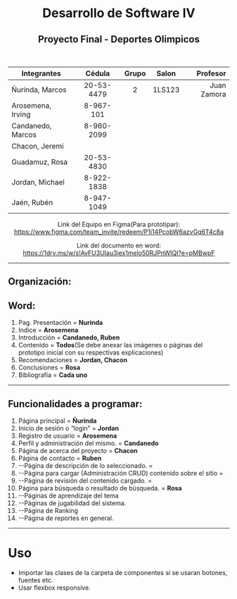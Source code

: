 <h1 align="center">
  <br>
  Desarrollo de Software IV
  <br>
</h1>

<h2 align="center">Proyecto Final - Deportes Olimpicos</h2>
<br>
<div align="center">

| Integrantes       |   Cédula   | Grupo | Salon  |    Profesor |
| ----------------- | :--------: | :---: | :----: | ----------: |
| Ñurinda, Marcos   | 20-53-4479 |   2   | 1LS123 | Juan Zamora |
| Arosemena, Irving | 8-967-101  |
| Candanedo, Marcos | 8-960-2099 |
| Chacon, Jeremi    |            |
| Guadamuz, Rosa    | 20-53-4830 |
| Jordan, Michael   | 8-922-1838 |
| Jaén, Rubén       | 8-947-1049 |

<p align="left">

Link del Equipo en Figma(Para prototipar):<br>
https://www.figma.com/team_invite/redeem/P1i14PcobW6azvGq6T4c8a

Link del documento en word: <br>
https://1drv.ms/w/s!AvFU3UIau3iex1melo50RJPnWIQl?e=pMBwpF

</div>

<hr>
<h2>Organización:</h2>
<h2>Word:</h2>
<ol>
      <li>Pag. Presentación = <b>Nurinda</b></li>
      <li>Indice = <b>Arosemena</b></li>
      <li>Introducción = <b>Candanedo, Ruben</b></li>
      <li>Contenido = <b>Todos</b>(Se debe anexar las imágenes o páginas del prototipo inicial con su respectivas explicaciones)</li>
      <li>Recomendaciones = <b>Jordan, Chacon</b></li>
      <li>Conclusiones = <b>Rosa</b></li>
      <li>Bibliografía = <b>Cada uno</b></li>
</ol>

<hr>
<h2>Funcionalidades a programar:</h2>
<ol>
    <li>Página principal = <b>Ñurinda</b></li>
    <li>Inicio de sesión o “login” = <b>Jordan</b></li>
    <li>Registro de usuario = <b>Arosemena</b> </li>
    <li>Perfil y administración del mismo. = <b>Candanedo</b></li>
    <li>Página de acerca del proyecto   = <b>Chacon</b></li>
    <li>Página de contacto = <b>Ruben</b></li>
    <li>--Página de descripción de lo seleccionado. = <b></b></li>
    <li>--Página para cargar (Administración CRUD) contenido sobre el sitio = <b></b></li>
    <li>--Página de revisión del contenido cargado. = <b></b></li>
    <li>Página para búsqueda o resultado de búsqueda.    = <b>Rosa</b></li>
    <li>--Páginas de aprendizaje del tema</li>
    <li>--Páginas de jugabilidad del sistema.</li>
    <li>--Página de Ranking</li>
    <li>--Página de reportes en general.</li>
</ol>

<hr>

# Uso

<ul type="square">
    <li>Importar las clases de la carpeta de componentes si se usaran botones, fuentes etc.</li>
    <li>Usar flexbox responsive.</li>
</ul>




